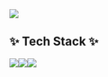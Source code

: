 <img src="https://capsule-render.vercel.app/api?type=venom&color=auto&height=200&section=header&text=Chaemin's%20Github&fontSize=90" />


## ✨ Tech Stack ✨ ##
<img src="https://img.shields.io/badge/Python-3776AB?style=flat-square&logo=Python&logoColor=white&height=10"/><img src="https://img.shields.io/badge/Flutter-02569B?style=flat-square&logo=Flutter&logoColor=white&height=30"/><img src="https://img.shields.io/badge/Dart-0175C2?style=flat-square&logo=Dart&logoColor=white&height=30"/>
